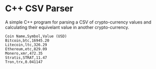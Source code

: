 C++ CSV Parser
======================

A simple C++ program for parsing a CSV of crypto-currency values and calculating their equivelant value in another crypto-currency.

```
Coin Name,Symbol,Value (USD)
Bitcoin,btc,16945.20
Litecoin,ltc,326.29
Ethereum,etc,829.09
Monero,xmr,472.35
Stratis,STRAT,11.47
Tron,trx,0.041147
```


